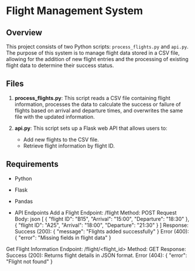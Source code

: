# Flight Management System

## Overview

This project consists of two Python scripts: `process_flights.py` and `api.py`. The purpose of this system is to manage flight data stored in a CSV file,
allowing for the addition of new flight entries and the processing of existing flight data to determine their success status.

## Files

1. **process_flights.py**: This script reads a CSV file containing flight information, processes the data to calculate the success or failure of flights based on arrival and departure times, and overwrites the same file with the updated information.

2. **api.py**: This script sets up a Flask web API that allows users to:
   - Add new flights to the CSV file.
   - Retrieve flight information by flight ID.

## Requirements

- Python
- Flask
- Pandas

- API Endpoints
Add a Flight
Endpoint: /flight
Method: POST
Request Body:
json
[
    {
        "flight ID": "B15",
        "Arrival": "15:00",
        "Departure": "18:30"
    },
    {
        "flight ID": "A25",
        "Arrival": "18:00",
        "Departure": "21:30"
    }
]
Response:
Success (200):
{
    "message": "Flights added successfully"
}
Error (400):
{
    "error": "Missing fields in flight data"
}

Get Flight Information
Endpoint: /flight/<flight_id>
Method: GET
Response:
Success (200): Returns flight details in JSON format.
Error (404):
{
    "error": "Flight not found"
}
